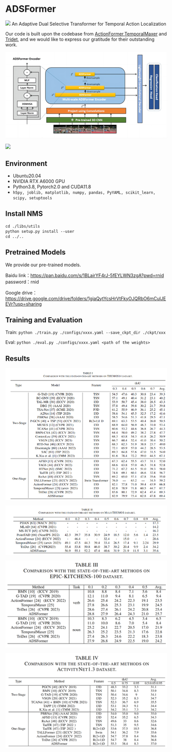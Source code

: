 # ADSFormer

<img src="https://visitor-badge.glitch.me/badge?page_id=LiQiang0307" />
An Adaptive Dual Selective Transformer for Temporal Action Localization

Our code is built upon the codebase from [ActionFormer](https://github.com/happyharrycn/actionformer_release),[TemporalMaxer](https://github.com/TuanTNG/TemporalMaxer) and [Tridet](https://github.com/dingfengshi/TriDet), and we would like to express our gratitude for their outstanding work.

![](./docs/fig2.png)

![](./docs/fig3.png)

## Environment
- Ubuntu20.04
-  NVIDIA RTX A6000 GPU
-  Python3.8, Pytorch2.0 and CUDA11.8
-  `h5py,
joblib,
matplotlib,
numpy,
pandas,
PyYAML,
scikit_learn,
scipy,
setuptools`


## Install NMS
```
cd ./libs/utils
python setup.py install --user
cd ../..
```


## Pretrained Models

We provide our pre-trained models. 

Baidu link：https://pan.baidu.com/s/1BLairYF4rJ-5fEYLWN3zgA?pwd=rnid password：rnid 

Google drive：https://drive.google.com/drive/folders/1giaQytYcsHrVtFkyOJQRbO6mCulJEEVr?usp=sharing

## Training and Evaluation
Train: `python ./train.py ./configs/xxxx.yaml --save_ckpt_dir ./ckpt/xxx`

Eval: `python ./eval.py ./configs/xxxx.yaml <path of the weights>`

## Results

![](./docs/table1.png)

![](./docs/table2.png)

![](./docs/table3.png)

![](./docs/table4.png)
